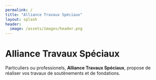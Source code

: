 ```yaml
---
permalink: /
title: "Alliance Travaux Spéciaux"
layout: splash
header:
  image: /assets/images/header.png
---
```

# Alliance Travaux Spéciaux

Particuliers ou professionels, **Alliance Travaux Spéciaux**, propose de réaliser vos travaux de soutènements et de fondations.
